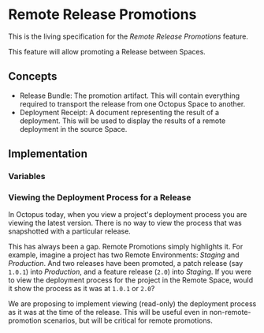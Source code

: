 # Remote Release Promotions

This is the living specification for the _Remote Release Promotions_ feature.

This feature will allow promoting a Release between Spaces.

## Concepts

- Release Bundle: The promotion artifact. This will contain everything required to transport the release from one Octopus Space to another.   
- Deployment Receipt: A document representing the result of a deployment. This will be used to display the results of a remote deployment in the source Space. 

## Implementation

### Variables

### Viewing the Deployment Process for a Release

In Octopus today, when you view a project's deployment process you are viewing the latest version.  There is no way to view the process that was snapshotted with a particular release.  

This has always been a gap.  Remote Promotions simply highlights it. 
For example, imagine a project has two Remote Environments: _Staging_ and _Production_.  And two releases have been promoted, a patch release (say `1.0.1`) into _Production_, and a feature release (`2.0`) into _Staging_.
If you were to view the deployment process for the project in the Remote Space, would it show the process as it was at `1.0.1` or `2.0`? 

We are proposing to implement viewing (read-only) the deployment process as it was at the time of the release. This will be useful even in non-remote-promotion scenarios, but will be critical for remote promotions. 